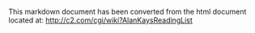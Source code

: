 

This markdown document has been converted from the html document located at:
http://c2.com/cgi/wiki?AlanKaysReadingList
